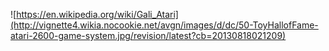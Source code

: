 ![https://en.wikipedia.org/wiki/Gali_Atari](http://vignette4.wikia.nocookie.net/avgn/images/d/dc/50-ToyHallofFame-atari-2600-game-system.jpg/revision/latest?cb=20130818021209)
